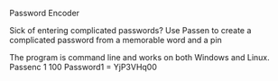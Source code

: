 Password Encoder

Sick of entering complicated passwords? Use Passen to create a complicated password from a memorable word and a pin

The program is command line and works on both Windows and Linux. 
Passenc 1 100 Password1 = YjP3VHq00


